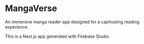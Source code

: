 # MangaVerse

An immersive manga reader app designed for a captivating reading experience.

This is a Next.js app generated with Firebase Studio.